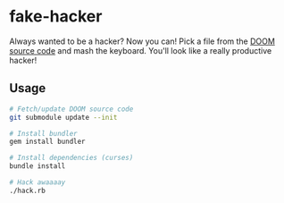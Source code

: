 # fake-hacker

Always wanted to be a hacker? Now you can! Pick a file from the [DOOM source
code](https://github.com/id-Software/DOOM) and mash the keyboard. You'll look
like a really productive hacker!

## Usage

```sh
# Fetch/update DOOM source code
git submodule update --init

# Install bundler
gem install bundler

# Install dependencies (curses)
bundle install

# Hack awaaaay
./hack.rb
```
